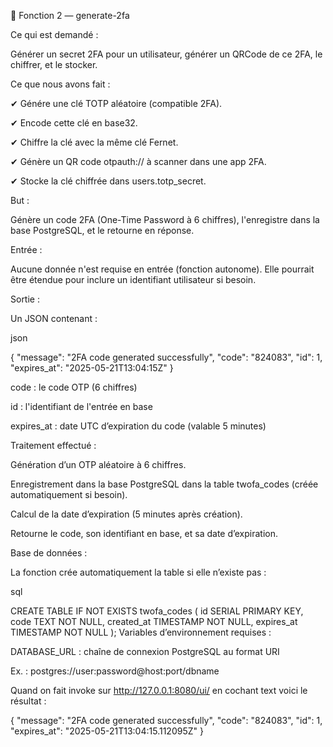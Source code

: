 🔐 Fonction 2 — generate-2fa

Ce qui est demandé :

Générer un secret 2FA pour un utilisateur, générer un QRCode de ce 2FA, le chiffrer, et le stocker.

Ce que nous avons fait :

✔ Génére une clé TOTP aléatoire (compatible 2FA).

✔ Encode cette clé en base32.

✔ Chiffre la clé avec la même clé Fernet.

✔ Génère un QR code otpauth:// à scanner dans une app 2FA.

✔ Stocke la clé chiffrée dans users.totp_secret.

But :

Génère un code 2FA (One-Time Password à 6 chiffres), l'enregistre dans la base PostgreSQL, et le retourne en réponse.

Entrée :

Aucune donnée n'est requise en entrée (fonction autonome). Elle pourrait être étendue pour inclure un identifiant utilisateur si besoin.

Sortie :

Un JSON contenant :

json

{
  "message": "2FA code generated successfully",
  "code": "824083",
  "id": 1,
  "expires_at": "2025-05-21T13:04:15Z"
}

code : le code OTP (6 chiffres)

id : l'identifiant de l'entrée en base

expires_at : date UTC d’expiration du code (valable 5 minutes)

Traitement effectué :

Génération d’un OTP aléatoire à 6 chiffres.

Enregistrement dans la base PostgreSQL dans la table twofa_codes (créée automatiquement si besoin).

Calcul de la date d’expiration (5 minutes après création).

Retourne le code, son identifiant en base, et sa date d’expiration.

Base de données :

La fonction crée automatiquement la table si elle n’existe pas :

sql

CREATE TABLE IF NOT EXISTS twofa_codes (
  id SERIAL PRIMARY KEY,
  code TEXT NOT NULL,
  created_at TIMESTAMP NOT NULL,
  expires_at TIMESTAMP NOT NULL
);
Variables d’environnement requises :

DATABASE_URL : chaîne de connexion PostgreSQL au format URI

Ex. : postgres://user:password@host:port/dbname

Quand on fait invoke sur http://127.0.0.1:8080/ui/ en cochant text voici le résultat :

{
  "message": "2FA code generated successfully",
  "code": "824083",
  "id": 1,
  "expires_at": "2025-05-21T13:04:15.112095Z"
}